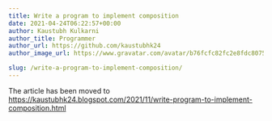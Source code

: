 ```yaml
---
title: Write a program to implement composition
date: 2021-04-24T06:22:57+00:00
author: Kaustubh Kulkarni
author_title: Programmer
author_url: https://github.com/kaustubhk24
author_image_url: https://www.gravatar.com/avatar/b76fcfc82fc2e8fdc8075636f1735f61?s=200

slug: /write-a-program-to-implement-composition/
---
```

The article has been moved to https://kaustubhk24.blogspot.com/2021/11/write-program-to-implement-composition.html
